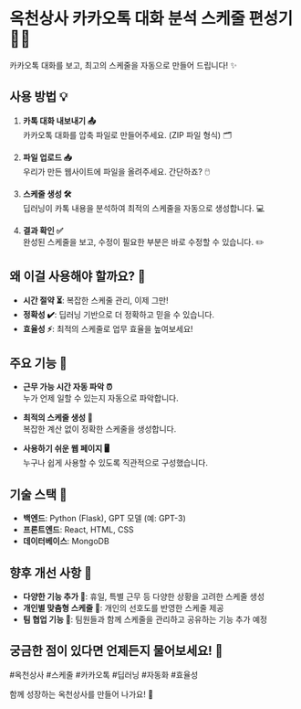 # 옥천상사 카카오톡 대화 분석 스케줄 편성기 📅🤖

카카오톡 대화를 보고, 최고의 스케줄을 자동으로 만들어 드립니다! ✨

## 사용 방법 💡

1. **카톡 대화 내보내기 📤**  
   카카오톡 대화를 압축 파일로 만들어주세요. (ZIP 파일 형식) 🗂️

2. **파일 업로드 📥**  
   우리가 만든 웹사이트에 파일을 올려주세요. 간단하죠? 🖱️

3. **스케줄 생성 🛠️**  
   딥러닝이 카톡 내용을 분석하여 최적의 스케줄을 자동으로 생성합니다. 💻

4. **결과 확인 ✅**  
   완성된 스케줄을 보고, 수정이 필요한 부분은 바로 수정할 수 있습니다. ✏️

## 왜 이걸 사용해야 할까요? 🤔

- **시간 절약 ⏳**: 복잡한 스케줄 관리, 이제 그만!
- **정확성 ✔️**: 딥러닝 기반으로 더 정확하고 믿을 수 있습니다.
- **효율성 ⚡**: 최적의 스케줄로 업무 효율을 높여보세요!

## 주요 기능 🌟

- **근무 가능 시간 자동 파악 ⏰**  
  누가 언제 일할 수 있는지 자동으로 파악합니다.

- **최적의 스케줄 생성 🔄**  
  복잡한 계산 없이 정확한 스케줄을 생성합니다.

- **사용하기 쉬운 웹 페이지 🖥️**  
  누구나 쉽게 사용할 수 있도록 직관적으로 구성했습니다.

## 기술 스택 🔧

- **백엔드**: Python (Flask), GPT 모델 (예: GPT-3)
- **프론트엔드**: React, HTML, CSS
- **데이터베이스**: MongoDB

## 향후 개선 사항 🚀

- **다양한 기능 추가 📅**: 휴일, 특별 근무 등 다양한 상황을 고려한 스케줄 생성
- **개인별 맞춤형 스케줄 👤**: 개인의 선호도를 반영한 스케줄 제공
- **팀 협업 기능 🤝**: 팀원들과 함께 스케줄을 관리하고 공유하는 기능 추가 예정

## 궁금한 점이 있다면 언제든지 물어보세요! 💬

#옥천상사 #스케줄 #카카오톡 #딥러닝 #자동화 #효율성

함께 성장하는 옥천상사를 만들어 나가요! 🌱
